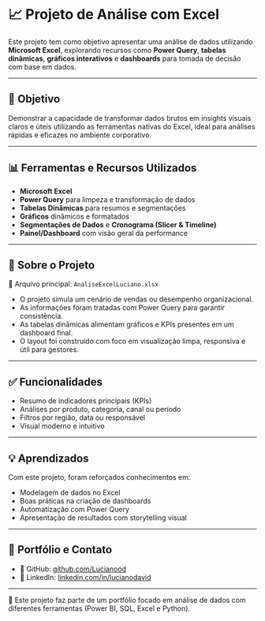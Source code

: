# 📈 Projeto de Análise com Excel

Este projeto tem como objetivo apresentar uma análise de dados utilizando **Microsoft Excel**, explorando recursos como **Power Query**, **tabelas dinâmicas**, **gráficos interativos** e **dashboards** para tomada de decisão com base em dados.

---

## 🎯 Objetivo

Demonstrar a capacidade de transformar dados brutos em insights visuais claros e úteis utilizando as ferramentas nativas do Excel, ideal para análises rápidas e eficazes no ambiente corporativo.

---

## 📊 Ferramentas e Recursos Utilizados

- **Microsoft Excel**
- **Power Query** para limpeza e transformação de dados
- **Tabelas Dinâmicas** para resumos e segmentações
- **Gráficos** dinâmicos e formatados
- **Segmentações de Dados** e **Cronograma (Slicer & Timeline)**
- **Painel/Dashboard** com visão geral da performance

---

## 🧪 Sobre o Projeto

📁 Arquivo principal: `AnaliseExcelLuciano.xlsx`

- O projeto simula um cenário de vendas ou desempenho organizacional.
- As informações foram tratadas com Power Query para garantir consistência.
- As tabelas dinâmicas alimentam gráficos e KPIs presentes em um dashboard final.
- O layout foi construído com foco em visualização limpa, responsiva e útil para gestores.

---

## ✅ Funcionalidades

- Resumo de indicadores principais (KPIs)
- Análises por produto, categoria, canal ou período
- Filtros por região, data ou responsável
- Visual moderno e intuitivo

---

## 💡 Aprendizados

Com este projeto, foram reforçados conhecimentos em:

- Modelagem de dados no Excel
- Boas práticas na criação de dashboards
- Automatização com Power Query
- Apresentação de resultados com storytelling visual

---

## 🔗 Portfólio e Contato

- 🐙 GitHub: [github.com/Lucianood](https://github.com/Lucianood)
- 💼 LinkedIn: [linkedin.com/in/lucianodavid](https://www.linkedin.com/in/lucianodavid)

---

📌 Este projeto faz parte de um portfólio focado em análise de dados com diferentes ferramentas (Power BI, SQL, Excel e Python).
